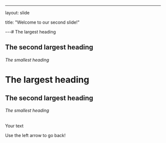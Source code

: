 ---

layout: slide

title: "Welcome to our second slide!"

---# The largest heading

## The second largest heading

###### The smallest heading
# The largest heading
## The second largest heading
###### The smallest heading
Your text

Use the left arrow to go back!
